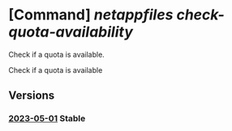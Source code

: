 # [Command] _netappfiles check-quota-availability_

Check if a quota is available.

Check if a quota is available

## Versions

### [2023-05-01](/Resources/mgmt-plane/L3N1YnNjcmlwdGlvbnMve30vcHJvdmlkZXJzL21pY3Jvc29mdC5uZXRhcHAvbG9jYXRpb25zL3t9L2NoZWNrcXVvdGFhdmFpbGFiaWxpdHk=/2023-05-01.xml) **Stable**

<!-- mgmt-plane /subscriptions/{}/providers/microsoft.netapp/locations/{}/checkquotaavailability 2023-05-01 -->
